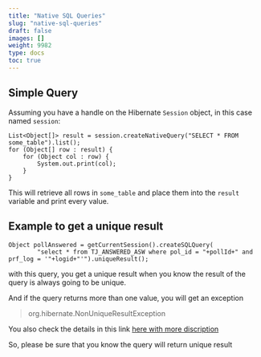 ```yaml
---
title: "Native SQL Queries"
slug: "native-sql-queries"
draft: false
images: []
weight: 9982
type: docs
toc: true
---
```


## Simple Query
Assuming you have a handle on the Hibernate `Session` object, in this case named `session`:

    List<Object[]> result = session.createNativeQuery("SELECT * FROM some_table").list();
    for (Object[] row : result) {
        for (Object col : row) {
            System.out.print(col);
        }
    }

This will retrieve all rows in `some_table` and place them into the `result` variable and print every value.

## Example to get a unique result
    Object pollAnswered = getCurrentSession().createSQLQuery(
            "select * from TJ_ANSWERED_ASW where pol_id = "+pollId+" and prf_log = '"+logid+"'").uniqueResult();

with this query, you get a unique result when you know the result of the query is always going to be unique.

And if the query returns more than one value, you will get an exception 

> org.hibernate.NonUniqueResultException

You also check the details in this link [here with more discription][1]

So, please be sure that you know the query will return unique result


  [1]: https://stackoverflow.com/a/40233705/4374472

